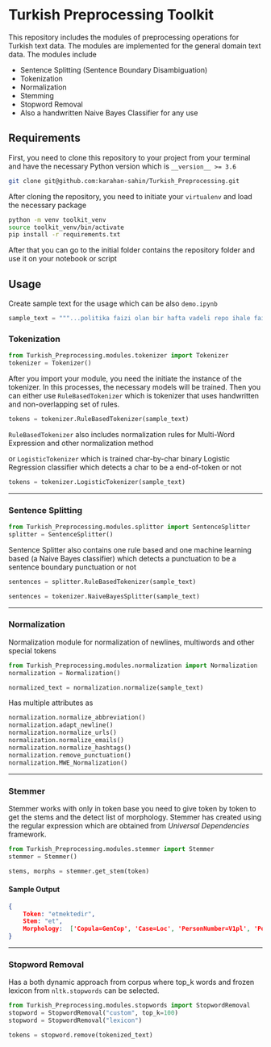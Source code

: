 # Turkish Preprocessing Toolkit

This repository includes the modules of preprocessing operations for Turkish text data. The modules are implemented for the general domain text data. The modules include

- Sentence Splitting (Sentence Boundary Disambiguation)
- Tokenization
- Normalization
- Stemming
- Stopword Removal
- Also a handwritten Naive Bayes Classifier for any use

## Requirements

First, you need to clone this repository to your project from your terminal and have the necessary Python version which is `__version__ >= 3.6`

```bash
git clone git@github.com:karahan-sahin/Turkish_Preprocessing.git
```

After cloning the repository, you need to initiate your `virtualenv` and load the necessary package

```bash
python -m venv toolkit_venv
source toolkit_venv/bin/activate
pip install -r requirements.txt
```

After that you can go to the initial folder contains the repository folder and use it on your notebook or script 

## Usage

Create sample text for the usage which can be also `demo.ipynb`

```python
sample_text = """...politika faizi olan bir hafta vadeli repo ihale faiz oranının yüzde 16’dan yüzde 15’e indirilmesine karar vermiştir. Küresel iktisadi..."""
```

### Tokenization

```python
from Turkish_Preprocessing.modules.tokenizer import Tokenizer
tokenizer = Tokenizer()
```

After you import your module, you need the initiate the instance of the tokenizer. In this processes, the necessary models will be trained. Then you can either use `RuleBasedTokenizer` which is tokenizer that uses handwritten and non-overlapping set of rules.

```python
tokens = tokenizer.RuleBasedTokenizer(sample_text)
```

`RuleBasedTokenizer` also includes normalization rules for Multi-Word Expression and other normalization method

or `LogisticTokenizer` which is trained char-by-char binary Logistic Regression classifier which detects a char to be a end-of-token or not

```python
tokens = tokenizer.LogisticTokenizer(sample_text)
```

---------------

### Sentence Splitting

```python
from Turkish_Preprocessing.modules.splitter import SentenceSplitter
splitter = SentenceSplitter()
```

Sentence Splitter also contains one rule based and one machine learning based (a Naive Bayes classifier) which detects a punctuation to be a sentence boundary punctuation or not

```python
sentences = splitter.RuleBasedTokenizer(sample_text)
```

```python
sentences = tokenizer.NaiveBayesSplitter(sample_text)
```

______

### Normalization

Normalization module for normalization of newlines, multiwords and other special tokens

```python
from Turkish_Preprocessing.modules.normalization import Normalization
normalization = Normalization()
```

```python
normalized_text = normalization.normalize(sample_text)
```

Has multiple attributes as 

```python
normalization.normalize_abbreviation()
normalization.adapt_newline()
normalization.normalize_urls()
normalization.normalize_emails()
normalization.normalize_hashtags()
normalization.remove_punctuation()
normalization.MWE_Normalization()
```

-----------

### Stemmer

Stemmer works with only in token base you need to give token by token to get the stems and the detect list of morphology. Stemmer has created using the regular expression which are obtained from *Universal Dependencies* framework.

```python
from Turkish_Preprocessing.modules.stemmer import Stemmer
stemmer = Stemmer()
```

```python
stems, morphs = stemmer.get_stem(token)
```

#### Sample Output

```json
{
	Token: "etmektedir",
	Stem: "et",
	Morphology:  ['Copula=GenCop', 'Case=Loc', 'PersonNumber=V1pl', 'Polarity=Neg']
}
```

----

### Stopword Removal

Has a both dynamic approach from corpus where top_k words and frozen lexicon from `nltk.stopwords` can be selected.


```python
from Turkish_Preprocessing.modules.stopwords import StopwordRemoval
stopword = StopwordRemoval("custom", top_k=100)
stopword = StopwordRemoval("lexicon")
```

```python
tokens = stopword.remove(tokenized_text)
```

